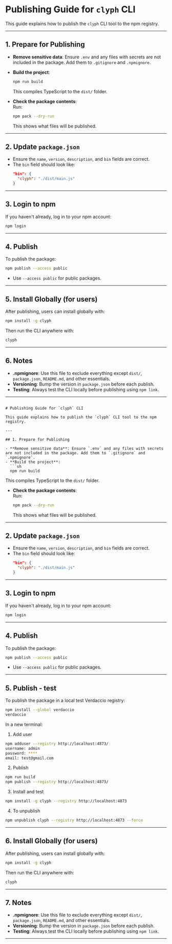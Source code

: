 # Publishing Guide for `clyph` CLI

This guide explains how to publish the `clyph` CLI tool to the npm registry.

---

## 1. Prepare for Publishing

- **Remove sensitive data**: Ensure `.env` and any files with secrets are not included in the package. Add them to `.gitignore` and `.npmignore`.
- **Build the project**:  
  ```sh
  npm run build
  ```
  This compiles TypeScript to the `dist/` folder.

- **Check the package contents**:  
  Run:
  ```sh
  npm pack --dry-run
  ```
  This shows what files will be published.

---

## 2. Update `package.json`

- Ensure the `name`, `version`, `description`, and `bin` fields are correct.
- The `bin` field should look like:
  ```json
  "bin": {
    "clyph": "./dist/main.js"
  }
  ```

---

## 3. Login to npm

If you haven't already, log in to your npm account:
```sh
npm login
```

---

## 4. Publish

To publish the package:
```sh
npm publish --access public
```
- Use `--access public` for public packages.

---

## 5. Install Globally (for users)

After publishing, users can install globally with:
```sh
npm install -g clyph
```
Then run the CLI anywhere with:
```sh
clyph
```

---

## 6. Notes

- **.npmignore**: Use this file to exclude everything except `dist/`, `package.json`, `README.md`, and other essentials.
- **Versioning**: Bump the version in `package.json` before each publish.
- **Testing**: Always test the CLI locally before publishing using `npm link`.

---
```<!-- filepath: /Users/fedwi/Documents/2025 Varias/ChatCLI/DEV_README.md -->

# Publishing Guide for `clyph` CLI

This guide explains how to publish the `clyph` CLI tool to the npm registry.

---

## 1. Prepare for Publishing

- **Remove sensitive data**: Ensure `.env` and any files with secrets are not included in the package. Add them to `.gitignore` and `.npmignore`.
- **Build the project**:  
  ```sh
  npm run build
  ```
  This compiles TypeScript to the `dist/` folder.

- **Check the package contents**:  
  Run:
  ```sh
  npm pack --dry-run
  ```
  This shows what files will be published.

---

## 2. Update `package.json`

- Ensure the `name`, `version`, `description`, and `bin` fields are correct.
- The `bin` field should look like:
  ```json
  "bin": {
    "clyph": "./dist/main.js"
  }
  ```

---

## 3. Login to npm

If you haven't already, log in to your npm account:
```sh
npm login
```

---

## 4. Publish

To publish the package:
```sh
npm publish --access public
```
- Use `--access public` for public packages.

---

## 5. Publish -  test

To publish the package in a local test Verdaccio registry:
```sh
npm install --global verdaccio
verdaccio
```
In a new terminal:
1. Add user
```sh
npm adduser --registry http://localhost:4873/
username: admin
password: ****
email: test@gmail.com
```
2. Publish
```sh
npm run build
npm publish --registry http://localhost:4873/
```
3. Install and test
```sh
npm install -g clyph --registry http://localhost:4873
```
4. To unpublish
```sh
npm unpublish clyph --registry http://localhost:4873 --force
```

---

## 6. Install Globally (for users)

After publishing, users can install globally with:
```sh
npm install -g clyph
```
Then run the CLI anywhere with:
```sh
clyph
```

---

## 7. Notes

- **.npmignore**: Use this file to exclude everything except `dist/`, `package.json`, `README.md`, and other essentials.
- **Versioning**: Bump the version in `package.json` before each publish.
- **Testing**: Always test the CLI locally before publishing using `npm link`.

---